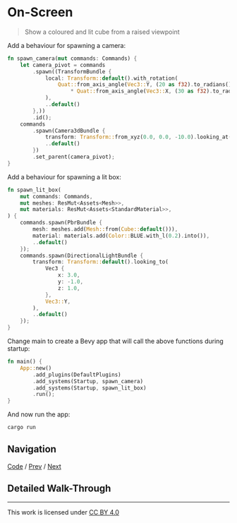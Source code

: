 # On-Screen

> Show a coloured and lit cube from a raised viewpoint

Add a behaviour for spawning a camera:

```rust
fn spawn_camera(mut commands: Commands) {
    let camera_pivot = commands
        .spawn((TransformBundle {
            local: Transform::default().with_rotation(
                Quat::from_axis_angle(Vec3::Y, (20 as f32).to_radians())
                    * Quat::from_axis_angle(Vec3::X, (30 as f32).to_radians()),
            ),
            ..default()
        },))
        .id();
    commands
        .spawn(Camera3dBundle {
            transform: Transform::from_xyz(0.0, 0.0, -10.0).looking_at(Vec3::ZERO, Vec3::Y),
            ..default()
        })
        .set_parent(camera_pivot);
}
```

Add a behaviour for spawning a lit box:

```rust
fn spawn_lit_box(
    mut commands: Commands,
    mut meshes: ResMut<Assets<Mesh>>,
    mut materials: ResMut<Assets<StandardMaterial>>,
) {
    commands.spawn(PbrBundle {
        mesh: meshes.add(Mesh::from(Cube::default())),
        material: materials.add(Color::BLUE.with_l(0.2).into()),
        ..default()
    });
    commands.spawn(DirectionalLightBundle {
        transform: Transform::default().looking_to(
            Vec3 {
                x: 3.0,
                y: -1.0,
                z: 1.0,
            },
            Vec3::Y,
        ),
        ..default()
    });
}
```

Change main to create a Bevy app that will call the above functions during startup:

```rust
fn main() {
    App::new()
        .add_plugins(DefaultPlugins)
        .add_systems(Startup, spawn_camera)
        .add_systems(Startup, spawn_lit_box)
        .run();
}
```

And now run the app:

```sh
cargo run
```

## Navigation

[Code](./2-on-screen) / [Prev](1-install.md) / [Next](3-spin.md)

## Detailed Walk-Through


---

This work is licensed under [CC BY 4.0](http://creativecommons.org/licenses/by/4.0)
